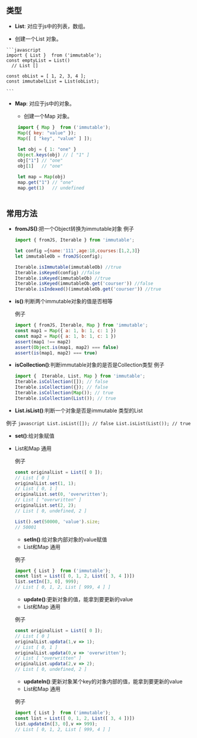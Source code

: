 ## <a name="types">类型</a>

  - **List**: 对应于js中的列表，数组。
  
   + 创建一个List 对象。

    ```javascript
    import { List }  from ('immutable');
    const emptyList = List()
      // List []
      
    const obList = [ 1, 2, 3, 4 ];
    const immutabelList = List(obList);
      
    ```
  - **Map**: 对应于js中的对象。

    + 创建一个Map 对象。

    ```javascript
     import { Map }  from ('immutable');
     Map({ key: "value" });
     Map([ [ "key", "value" ] ]);
     
     let obj = { 1: "one" }
     Object.keys(obj) // [ "1" ]
     obj["1"] // "one"
     obj[1]   // "one"
    
     let map = Map(obj)
     map.get("1") // "one"
     map.get(1)   // undefined
     
    ```

## <a name="types">常用方法</a>


  - **fromJS()**:把一个Object转换为immutable对象
    例子
    ```javascript
    import { fromJS, Iterable } from 'immutable';
    
    let config ={name:'111',age:18,courses:[1,2,3]}
    let immutableOb = fromJS(config);
    
    Iterable.isImmutable(immutableOb) //true
    Iterable.isKeyed(config) //false
    Iterable.isKeyed(immutableOb) //true
    Iterable.isKeyed(immutableOb.get('courser')) //false
    Iterable.isIndexed()(immutableOb.get('courser')) //true   
    
    ```
    
    
  - **is()**:判断两个immutable对象的值是否相等
    
    例子
    ```javascript
    import { fromJS, Iterable, Map } from 'immutable';
    const map1 = Map({ a: 1, b: 1, c: 1 })
    const map2 = Map({ a: 1, b: 1, c: 1 })
    assert(map1 !== map2)
    assert(Object.is(map1, map2) === false)
    assert(is(map1, map2) === true)
    ```
    
- **isCollection()**:判断immutable对象的是否是Collection类型
    例子
    ```javascript
    import {  Iterable, List, Map } from 'immutable';
    Iterable.isCollection([]); // false
    Iterable.isCollection({}); // false
    Iterable.isCollection(Map()); // true
    Iterable.isCollection(List()); // true
    ```

 - **List.isList()**:判断一个对象是否是immutable 类型的List
 
  例子
    ```javascript
    List.isList([]); // false
    List.isList(List()); // true     
    ```

- **set()**:给对象赋值
- List和Map 通用

  例子
  ```javascript
  const originalList = List([ 0 ]);
  // List [ 0 ]
  originalList.set(1, 1);
  // List [ 0, 1 ]
  originalList.set(0, 'overwritten');
  // List [ "overwritten" ]
  originalList.set(2, 2);
  // List [ 0, undefined, 2 ]
  
  List().set(50000, 'value').size;
  // 50001
  ```
  
  
  - **setIn()**:给对象内部对象的value赋值
  - List和Map 通用

  例子
  ```javascript
  import { List }  from ('immutable');
  const list = List([ 0, 1, 2, List([ 3, 4 ])])
  list.setIn([3, 0], 999);
  // List [ 0, 1, 2, List [ 999, 4 ] ]
  ```
  
  
  - **update()**:更新对象的值，能拿到要更新的value
  - List和Map 通用

  例子
  ```javascript
  const originalList = List([ 0 ]);
  // List [ 0 ]
  originalList.updata(1,v => 1);
  // List [ 0, 1 ]
  originalList.updata(0,v => 'overwritten');
  // List [ "overwritten" ]
  originalList.updata(2,v => 2);
  // List [ 0, undefined, 2 ]
  
  ```
  
  
  - **updateIn()**:更新对象某个key的对象内部的值，能拿到要更新的value
  - List和Map 通用

  例子
  ```javascript
  import { List }  from ('immutable');
  const list = List([ 0, 1, 2, List([ 3, 4 ])])
  list.updateIn([3, 0],v => 999);
  // List [ 0, 1, 2, List [ 999, 4 ] ]
  ```











